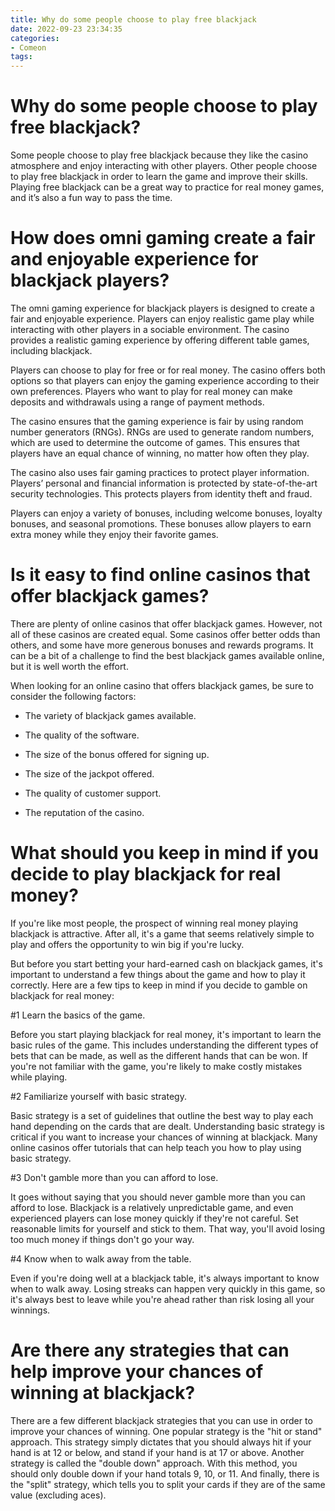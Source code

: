 ```yaml
---
title: Why do some people choose to play free blackjack
date: 2022-09-23 23:34:35
categories:
- Comeon
tags:
---
```



#  Why do some people choose to play free blackjack?

Some people choose to play free blackjack because they like the casino atmosphere and enjoy interacting with other players. Other people choose to play free blackjack in order to learn the game and improve their skills. Playing free blackjack can be a great way to practice for real money games, and it’s also a fun way to pass the time.

#  How does omni gaming create a fair and enjoyable experience for blackjack players?

The omni gaming experience for blackjack players is designed to create a fair and enjoyable experience. Players can enjoy realistic game play while interacting with other players in a sociable environment. The casino provides a realistic gaming experience by offering different table games, including blackjack.

Players can choose to play for free or for real money. The casino offers both options so that players can enjoy the gaming experience according to their own preferences. Players who want to play for real money can make deposits and withdrawals using a range of payment methods.

The casino ensures that the gaming experience is fair by using random number generators (RNGs). RNGs are used to generate random numbers, which are used to determine the outcome of games. This ensures that players have an equal chance of winning, no matter how often they play.

The casino also uses fair gaming practices to protect player information. Players’ personal and financial information is protected by state-of-the-art security technologies. This protects players from identity theft and fraud.

Players can enjoy a variety of bonuses, including welcome bonuses, loyalty bonuses, and seasonal promotions. These bonuses allow players to earn extra money while they enjoy their favorite games.

#  Is it easy to find online casinos that offer blackjack games?

There are plenty of online casinos that offer blackjack games. However, not all of these casinos are created equal. Some casinos offer better odds than others, and some have more generous bonuses and rewards programs. It can be a bit of a challenge to find the best blackjack games available online, but it is well worth the effort.

When looking for an online casino that offers blackjack games, be sure to consider the following factors:

* The variety of blackjack games available.

* The quality of the software.

* The size of the bonus offered for signing up.

* The size of the jackpot offered.

* The quality of customer support.

* The reputation of the casino.

#  What should you keep in mind if you decide to play blackjack for real money?

If you're like most people, the prospect of winning real money playing blackjack is attractive. After all, it's a game that seems relatively simple to play and offers the opportunity to win big if you're lucky.

But before you start betting your hard-earned cash on blackjack games, it's important to understand a few things about the game and how to play it correctly. Here are a few tips to keep in mind if you decide to gamble on blackjack for real money:

#1 Learn the basics of the game.

Before you start playing blackjack for real money, it's important to learn the basic rules of the game. This includes understanding the different types of bets that can be made, as well as the different hands that can be won. If you're not familiar with the game, you're likely to make costly mistakes while playing.

#2 Familiarize yourself with basic strategy.

Basic strategy is a set of guidelines that outline the best way to play each hand depending on the cards that are dealt. Understanding basic strategy is critical if you want to increase your chances of winning at blackjack. Many online casinos offer tutorials that can help teach you how to play using basic strategy.

#3 Don't gamble more than you can afford to lose.

It goes without saying that you should never gamble more than you can afford to lose. Blackjack is a relatively unpredictable game, and even experienced players can lose money quickly if they're not careful. Set reasonable limits for yourself and stick to them. That way, you'll avoid losing too much money if things don't go your way.

#4 Know when to walk away from the table.

Even if you're doing well at a blackjack table, it's always important to know when to walk away. Losing streaks can happen very quickly in this game, so it's always best to leave while you're ahead rather than risk losing all your winnings.

#  Are there any strategies that can help improve your chances of winning at blackjack?

There are a few different blackjack strategies that you can use in order to improve your chances of winning. One popular strategy is the "hit or stand" approach. This strategy simply dictates that you should always hit if your hand is at 12 or below, and stand if your hand is at 17 or above. Another strategy is called the "double down" approach. With this method, you should only double down if your hand totals 9, 10, or 11. And finally, there is the "split" strategy, which tells you to split your cards if they are of the same value (excluding aces).